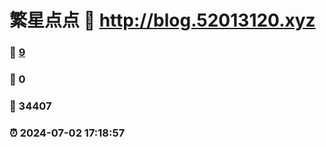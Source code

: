 # 繁星点点 :link: http://blog.52013120.xyz 
### :page_facing_up: [9](http://blog.52013120.xyz/tag.html) 
### :speech_balloon: 0 
### :hibiscus: 34407 
### :alarm_clock: 2024-07-02 17:18:57 
